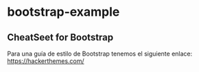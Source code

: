 # bootstrap-example

## CheatSeet for Bootstrap
Para una guía de estilo de Bootstrap tenemos el siguiente enlace: https://hackerthemes.com/